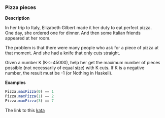 ### Pizza pieces

**Description**  

In her trip to Italy, Elizabeth Gilbert made it her duty to eat perfect pizza. One day, she ordered one for dinner. And then some Italian friends appeared at her room.

The problem is that there were many people who ask for a piece of pizza at that moment. And she had a knife that only cuts straight.

Given a number K (K<=45000), help her get the maximum number of pieces possible (not necessarily of equal size) with K cuts. If K is a negative number, the result must be -1 (or Nothing in Haskell).

**Examples**
```javascript
Pizza.maxPizza(0) == 1
Pizza.maxPizza(1) == 2
Pizza.maxPizza(3) == 7  
```

The link to this [kata](https://www.codewars.com/kata/pizza-pieces/javascript)
